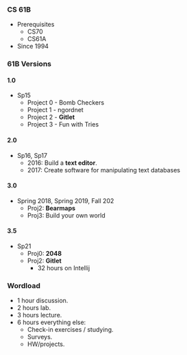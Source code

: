 ### CS 61B

* Prerequisites 
  * CS70
  * CS61A
* Since 1994



### 61B Versions

#### 1.0

* Sp15
  * Project 0 - Bomb Checkers
  * Project 1 - ngordnet
  * Project 2 - **Gitlet**
  * Project 3 - Fun with Tries

#### 2.0

* Sp16, Sp17
  * 2016: Build a **text editor**.
  * 2017: Create software for manipulating text databases

#### 3.0

* Spring 2018, Spring 2019, Fall 202
  * Proj2: **Bearmaps**
  * Proj3: Build your own world

#### 3.5

* Sp21
  * Proj0: **2048**
  * Proj2: **Gitlet**
    * 32 hours on Intellij

### Wordload

* 1 hour discussion.
* 2 hours lab.
* 3 hours lecture.
* 6 hours everything else:
  * Check-in exercises / studying.
  * Surveys.
  * HW/projects.
